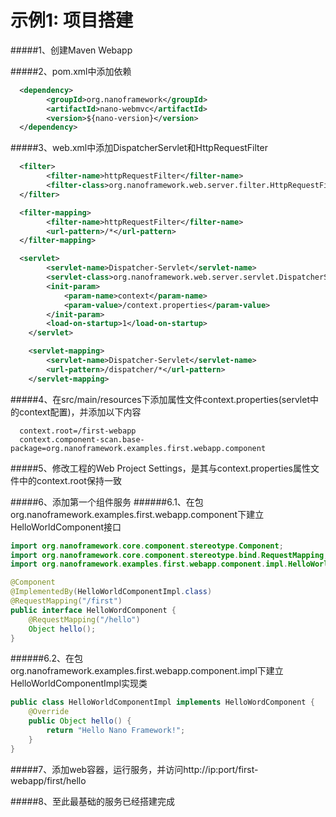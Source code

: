 示例1: 项目搭建
====

#####1、创建Maven Webapp

#####2、pom.xml中添加依赖
```xml
  <dependency>
		<groupId>org.nanoframework</groupId>
		<artifactId>nano-webmvc</artifactId>
		<version>${nano-version}</version>
  </dependency>
```

#####3、web.xml中添加DispatcherServlet和HttpRequestFilter
```xml
  <filter>
		<filter-name>httpRequestFilter</filter-name>
		<filter-class>org.nanoframework.web.server.filter.HttpRequestFilter</filter-class>
  </filter>

  <filter-mapping>
		<filter-name>httpRequestFilter</filter-name>
		<url-pattern>/*</url-pattern>
  </filter-mapping>

  <servlet>
		<servlet-name>Dispatcher-Servlet</servlet-name>
		<servlet-class>org.nanoframework.web.server.servlet.DispatcherServlet</servlet-class>
		<init-param>
			<param-name>context</param-name>
			<param-value>/context.properties</param-value>
		</init-param>
		<load-on-startup>1</load-on-startup>
	</servlet>

	<servlet-mapping>
		<servlet-name>Dispatcher-Servlet</servlet-name>
		<url-pattern>/dispatcher/*</url-pattern>
	</servlet-mapping>
```

#####4、在src/main/resources下添加属性文件context.properties(servlet中的context配置)，并添加以下内容
```properties
  context.root=/first-webapp
  context.component-scan.base-package=org.nanoframework.examples.first.webapp.component
```

#####5、修改工程的Web Project Settings，是其与context.properties属性文件中的context.root保持一致

#####6、添加第一个组件服务
######6.1、在包org.nanoframework.examples.first.webapp.component下建立HelloWorldComponent接口
```java
import org.nanoframework.core.component.stereotype.Component;
import org.nanoframework.core.component.stereotype.bind.RequestMapping;
import org.nanoframework.examples.first.webapp.component.impl.HelloWorldComponentImpl;

@Component
@ImplementedBy(HelloWorldComponentImpl.class)
@RequestMapping("/first")
public interface HelloWordComponent {
	@RequestMapping("/hello")
	Object hello();
}
```
######6.2、在包org.nanoframework.examples.first.webapp.component.impl下建立HelloWorldComponentImpl实现类
```java
public class HelloWorldComponentImpl implements HelloWordComponent {
	@Override
	public Object hello() {
		return "Hello Nano Framework!";
	}
}
```

#####7、添加web容器，运行服务，并访问http://ip:port/first-webapp/first/hello

#####8、至此最基础的服务已经搭建完成
